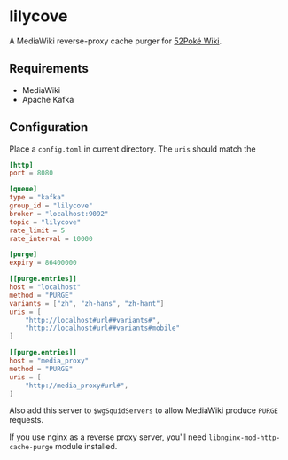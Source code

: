 lilycove
========

A MediaWiki reverse-proxy cache purger for [52Poké Wiki](https://wiki.52poke.com/). 

## Requirements

* MediaWiki
* Apache Kafka

## Configuration

Place a `config.toml` in current directory. The `uris` should match the 

```toml
[http]
port = 8080

[queue]
type = "kafka"
group_id = "lilycove"
broker = "localhost:9092"
topic = "lilycove"
rate_limit = 5
rate_interval = 10000

[purge]
expiry = 86400000

[[purge.entries]]
host = "localhost"
method = "PURGE"
variants = ["zh", "zh-hans", "zh-hant"]
uris = [
    "http://localhost#url##variants#",
    "http://localhost#url##variants#mobile"
]

[[purge.entries]]
host = "media_proxy"
method = "PURGE"
uris = [
    "http://media_proxy#url#",
]

```

Also add this server to `$wgSquidServers` to allow MediaWiki produce `PURGE` requests.

If you use nginx as a reverse proxy server, you'll need `libnginx-mod-http-cache-purge` module installed.